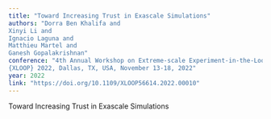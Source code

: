 ```yaml
---
title: "Toward Increasing Trust in Exascale Simulations"
authors: "Dorra Ben Khalifa and
Xinyi Li and
Ignacio Laguna and
Matthieu Martel and
Ganesh Gopalakrishnan"
conference: "4th Annual Workshop on Extreme-scale Experiment-in-the-Loop Computing,
{XLOOP} 2022, Dallas, TX, USA, November 13-18, 2022"
year: 2022
link: "https://doi.org/10.1109/XLOOP56614.2022.00010"
---
```


Toward Increasing Trust in Exascale Simulations
